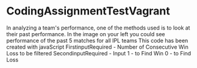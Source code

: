 # CodingAssignmentTestVagrant
In analyzing a team's performance, one of the methods used is to look at their past performance. In the image on your left you could see performance of the past 5 matches for all IPL teams
This code has been created with javaScript
FirstinputRequired - Number of Consecutive Win Loss to be filtered
SecondinputRequired - Input 1 - to Find Win
                            0 - to Find Loss
